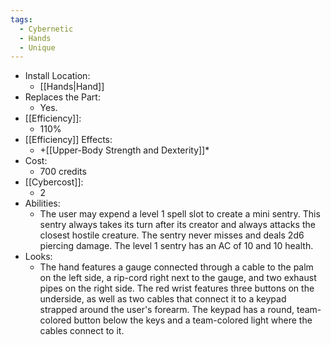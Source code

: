 ```yaml
---
tags:
  - Cybernetic
  - Hands
  - Unique
---
```

* Install Location:
	* [[Hands|Hand]]
* Replaces the Part:
	* Yes.
* [[Efficiency]]:
	* 110%
* [[Efficiency]] Effects:
	* +[[Upper-Body Strength and Dexterity]]*
* Cost:
	* 700 credits
* [[Cybercost]]:
	* 2
* Abilities:
	* The user may expend a level 1 spell slot to create a mini sentry. This sentry always takes its turn after its creator and always attacks the closest hostile creature. The sentry never misses and deals 2d6 piercing damage. The level 1 sentry has an AC of 10 and 10 health.
* Looks:
	* The hand features a gauge connected through a cable to the palm on the left side, a rip-cord right next to the gauge, and two exhaust pipes on the right side. The red wrist features three buttons on the underside, as well as two cables that connect it to a keypad strapped around the user's forearm. The keypad has a round, team-colored button below the keys and a team-colored light where the cables connect to it.